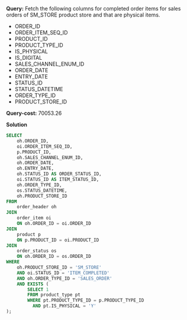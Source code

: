 **Query:** Fetch the following columns for completed order items for sales orders of SM_STORE product store and that are physical items.
- ORDER_ID
- ORDER_ITEM_SEQ_ID
- PRODUCT_ID
- PRODUCT_TYPE_ID
- IS_PHYSICAL
- IS_DIGITAL
- SALES_CHANNEL_ENUM_ID
- ORDER_DATE
- ENTRY_DATE
- STATUS_ID
- STATUS_DATETIME
- ORDER_TYPE_ID
- PRODUCT_STORE_ID 

**Query-cost:** 70053.26

**Solution** 
```sql
SELECT 
    oh.ORDER_ID,
    oi.ORDER_ITEM_SEQ_ID,
    p.PRODUCT_ID,
    oh.SALES_CHANNEL_ENUM_ID,
    oh.ORDER_DATE,
    oh.ENTRY_DATE,
    oh.STATUS_ID AS ORDER_STATUS_ID,
    oi.STATUS_ID AS ITEM_STATUS_ID,
    oh.ORDER_TYPE_ID,
    os.STATUS_DATETIME,
    oh.PRODUCT_STORE_ID
FROM
    order_header oh
JOIN
    order_item oi 
    ON oh.ORDER_ID = oi.ORDER_ID
JOIN
    product p 
    ON p.PRODUCT_ID = oi.PRODUCT_ID
JOIN 
    order_status os 
    ON oh.ORDER_ID = os.ORDER_ID
WHERE
    oh.PRODUCT_STORE_ID = 'SM_STORE' 
    AND oi.STATUS_ID = 'ITEM_COMPLETED'
    AND oh.ORDER_TYPE_ID = 'SALES_ORDER' 
    AND EXISTS (
        SELECT 1
        FROM product_type pt
        WHERE pt.PRODUCT_TYPE_ID = p.PRODUCT_TYPE_ID
          AND pt.IS_PHYSICAL = 'Y'
);
